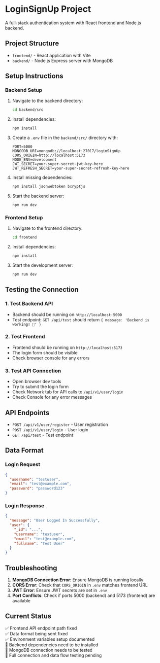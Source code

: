 # LoginSignUp Project

A full-stack authentication system with React frontend and Node.js backend.

## Project Structure

- `frontend/` - React application with Vite
- `backend/` - Node.js Express server with MongoDB

## Setup Instructions

### Backend Setup

1. Navigate to the backend directory:
   ```bash
   cd backend/src
   ```

2. Install dependencies:
   ```bash
   npm install
   ```

3. Create a `.env` file in the `backend/src/` directory with:
   ```env
   PORT=5000
   MONGODB_URI=mongodb://localhost:27017/loginSignUp
   CORS_ORIGIN=http://localhost:5173
   NODE_ENV=development
   JWT_SECRET=your-super-secret-jwt-key-here
   JWT_REFRESH_SECRET=your-super-secret-refresh-key-here
   ```

4. Install missing dependencies:
   ```bash
   npm install jsonwebtoken bcryptjs
   ```

5. Start the backend server:
   ```bash
   npm run dev
   ```

### Frontend Setup

1. Navigate to the frontend directory:
   ```bash
   cd frontend
   ```

2. Install dependencies:
   ```bash
   npm install
   ```

3. Start the development server:
   ```bash
   npm run dev
   ```

## Testing the Connection

### 1. Test Backend API
- Backend should be running on `http://localhost:5000`
- Test endpoint: `GET /api/test` should return `{ message: 'Backend is working! 🚀' }`

### 2. Test Frontend
- Frontend should be running on `http://localhost:5173`
- The login form should be visible
- Check browser console for any errors

### 3. Test API Connection
- Open browser dev tools
- Try to submit the login form
- Check Network tab for API calls to `/api/v1/user/login`
- Check Console for any error messages

## API Endpoints

- `POST /api/v1/user/register` - User registration
- `POST /api/v1/user/login` - User login
- `GET /api/test` - Test endpoint

## Data Format

### Login Request
```json
{
  "username": "testuser",
  "email": "test@example.com",
  "password": "password123"
}
```

### Login Response
```json
{
  "message": "User Logged In Successfully",
  "user": {
    "_id": "...",
    "username": "testuser",
    "email": "test@example.com",
    "fullname": "Test User"
  }
}
```

## Troubleshooting

1. **MongoDB Connection Error**: Ensure MongoDB is running locally
2. **CORS Error**: Check that `CORS_ORIGIN` in `.env` matches frontend URL
3. **JWT Error**: Ensure JWT secrets are set in `.env`
4. **Port Conflicts**: Check if ports 5000 (backend) and 5173 (frontend) are available

## Current Status

✅ Frontend API endpoint path fixed  
✅ Data format being sent fixed  
✅ Environment variables setup documented  
🔧 Backend dependencies need to be installed  
🔧 MongoDB connection needs to be tested  
🔧 Full connection and data flow testing pending
